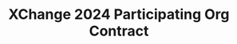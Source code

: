 ---
title: XChange 2024 Participating Org Contract
redirect_to: https://docs.google.com/document/d/1v80TgjFus7_E9API_6WVKQ3xuRPoHaMV/edit?usp=sharing&ouid=100903220566173367967&rtpof=true&sd=true
redirect_from: 
  - /XC24OrgContract
  - /xc24orgcontract
---